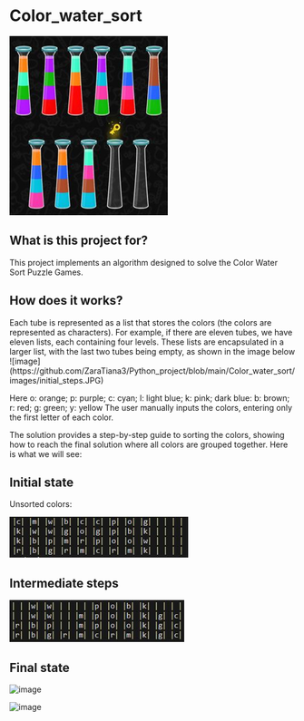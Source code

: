 <h1>Color_water_sort</h1>

![image](https://github.com/ZaraTiana3/Python_project/blob/main/Color_water_sort/images/beginning.JPG)

<h2>What is this project for?</h2>

This project implements an algorithm designed to solve the Color Water Sort Puzzle Games.

<h2>How does it works? </h2>
Each tube is represented as a list that stores the colors (the colors are represented as characters). For example, if there are eleven tubes, we have eleven lists, each containing four levels. These lists are encapsulated in a larger list, with the last two tubes being empty, as shown in the image below
![image](https://github.com/ZaraTiana3/Python_project/blob/main/Color_water_sort/images/initial_steps.JPG)

Here o: orange;  p: purple; c: cyan; l: light blue; k: pink; dark blue: b: brown; r: red; g: green; y: yellow 
The user manually inputs the colors, entering only the first letter of each color.

The solution provides a step-by-step guide to sorting the colors, showing how to reach the final solution where all colors are grouped together. Here is what we will see: 

<h2>Initial state </h2>
Unsorted colors: 

![image](https://github.com/ZaraTiana3/Python_project/blob/main/Color_water_sort/images/initial_steps.JPG)


<h2>Intermediate steps  </h2> 

![image](https://github.com/ZaraTiana3/Python_project/blob/main/Color_water_sort/images/intermediate_steps.JPG)


<h2>Final state </h2> 

![image]([https://github.com/user-attachments/assets/20d1a25e-4184-4510-9889-5d9b91d632e8](https://github.com/ZaraTiana3/Python_project/blob/main/Color_water_sort/images/final_steps.JPG))



![image]([https://github.com/user-attachments/assets/9b181ef8-5301-49bd-9e60-ba1b751434a2](https://github.com/ZaraTiana3/Python_project/blob/main/Color_water_sort/images/ending.JPG))










